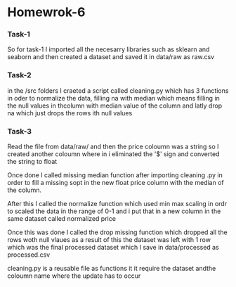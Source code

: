 # Homewrok-6

### Task-1

So for task-1 I imported all the necesarry libraries such as sklearn and seaborn and then created a dataset and saved it in data/raw as raw.csv

### Task-2

in the /src folders I craeted a script called cleaning.py which has 3 functions in oder to normalize the data, filling na with median which means filling in the null values in thcolumn with median value of the column and latly drop na which just drops the rows ith null values


### Task-3

Read the file from data/raw/ and then the price coloumn was a string so I created another coloumn where in i eliminated the '$' sign and converted the string to float

Once done I called missing median function after importing cleaning .py in order to fill a missing sopt in the new float price column with the median of the column.

After this I called the normalize function which used min max scaling in ordr to scaled the data in the range of 0-1 and i put that in a new column in the same dataset called normalized price

Once this was done I called the drop missing function which dropped all the rows woth null vlaues as a result of this the dataset was left with 1 row which was the final processed dataset which I save in data/processed as processed.csv

cleaning.py is a reusable file as functions it it require the dataset andthe coloumn name where the update has to occur